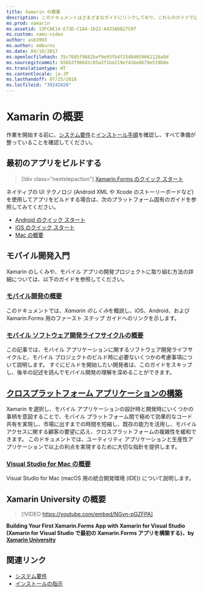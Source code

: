 ```yaml
---
title: Xamarin の概要
description: このドキュメントはさまざまなガイドにリンクしており、これらのガイドでは、Xamarin の開発を開始する方法について説明しています。 リンクされているコンテンツでは、最初のアプリをビルドする方法について説明し、モバイル開発の概要を提供します。また、Xamarin University でのトレーニングを紹介します。
ms.prod: xamarin
ms.assetid: 13FCAE14-E73D-C1A4-1D22-A433AD827C07
ms.custom: xamu-video
author: asb3993
ms.author: amburns
ms.date: 04/10/2017
ms.openlocfilehash: 35c7605f9682bef9e93fb4f25404659662126a9d
ms.sourcegitcommit: b56b3f906d2c05a3f1be219ef41be8b79e519b8e
ms.translationtype: HT
ms.contentlocale: ja-JP
ms.lasthandoff: 07/25/2018
ms.locfileid: "39242028"
---
```

# <a name="getting-started-with-xamarin"></a>Xamarin の概要

作業を開始する前に、[システム要件](requirements.md)と[インストール手順](installation/index.md)を確認し、すべて準備が整っていることを確認してください。

## <a name="build-your-first-app"></a>最初のアプリをビルドする

> [!div class="nextstepaction"]
> [Xamarin.Forms のクイック スタート](~/xamarin-forms/get-started/hello-xamarin-forms/quickstart.md)

ネイティブの UI テクノロジ (Android XML や Xcode のストーリーボードなど) を使用してアプリをビルドする場合は、次のプラットフォーム固有のガイドを参照してみてください。

- [Android のクイック スタート](~/android/get-started/hello-android/hello-android-quickstart.md)
- [iOS のクイック スタート](~/ios/get-started/hello-ios/hello-ios-quickstart.md)
- [Mac の概要](~/mac/get-started/hello-mac.md)

## <a name="getting-started-with-mobile-development"></a>モバイル開発入門

Xamarin のしくみや、モバイル アプリの開発プロジェクトに取り組む方法の詳細については、以下のガイドを参照してください。

### <a name="introduction-to-mobile-developmentcross-platformget-startedintroduction-to-mobile-developmentmd"></a>[モバイル開発の概要](~/cross-platform/get-started/introduction-to-mobile-development.md)

このドキュメントでは、*Xamarin のしくみ*を概説し、iOS、Android、および Xamarin.Forms 用のファースト ステップ ガイドへのリンクを示します。

### <a name="introduction-to-the-mobile-software-development-lifecyclecross-platformget-startedintroduction-to-mobile-sdlcmd"></a>[モバイル ソフトウェア開発ライフサイクルの概要](~/cross-platform/get-started/introduction-to-mobile-sdlc.md)

この記事では、モバイル アプリケーションに関するソフトウェア開発ライフサイクルと、モバイル プロジェクトのビルド時に必要ないくつかの考慮事項について説明します。 すぐにビルドを開始したい開発者は、このガイドをスキップし、後半の記述を読んでモバイル開発の理解を深めることができます。

## <a name="building-cross-platform-applicationscross-platformapp-fundamentalsbuilding-cross-platform-applicationsindexmd"></a>[クロスプラットフォーム アプリケーションの構築](~/cross-platform/app-fundamentals/building-cross-platform-applications/index.md)

Xamarin を選択し、モバイル アプリケーションの設計時と開発時にいくつかの事柄を意図することで、モバイル プラットフォーム間で極めて効果的なコード共有を実現し、市場に出すまでの時間を短縮し、既存の能力を活用し、モバイル アクセスに関する顧客の要望に応え、クロスプラットフォームの複雑性を緩和できます。&nbsp;このドキュメントでは、ユーティリティ アプリケーションと生産性アプリケーションで以上の利点を実現するために大切な指針を提供します。

### <a name="introducing-visual-studio-for-machttpsdocsmicrosoftcomvisualstudiomac"></a>[Visual Studio for Mac の概要](https://docs.microsoft.com/visualstudio/mac/)

Visual Studio for Mac (macOS 用の統合開発環境 (IDE)) について説明します。

## <a name="get-started-with-xamarin-university"></a>Xamarin University の概要

> [!VIDEO https://youtube.com/embed/NGvn-pGZFPA]

**Building Your First Xamarin.Forms App with Xamarin for Visual Studio (Xamarin for Visual Studio で最初の Xamarin.Forms アプリを構築する)、by [Xamarin University](https://university.xamarin.com)**

## <a name="related-links"></a>関連リンク

- [システム要件](requirements.md)
- [インストールの指示](~/cross-platform/get-started/installation/index.md)
